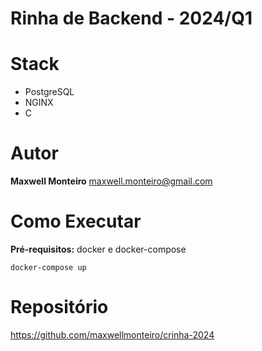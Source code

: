 # Rinha de Backend - 2024/Q1

# Stack

- PostgreSQL
- NGINX
- C

# Autor

**Maxwell Monteiro**
maxwell.monteiro@gmail.com

# Como Executar

**Pré-requisitos:** docker e docker-compose

```console
docker-compose up
```

# Repositório

https://github.com/maxwellmonteiro/crinha-2024
